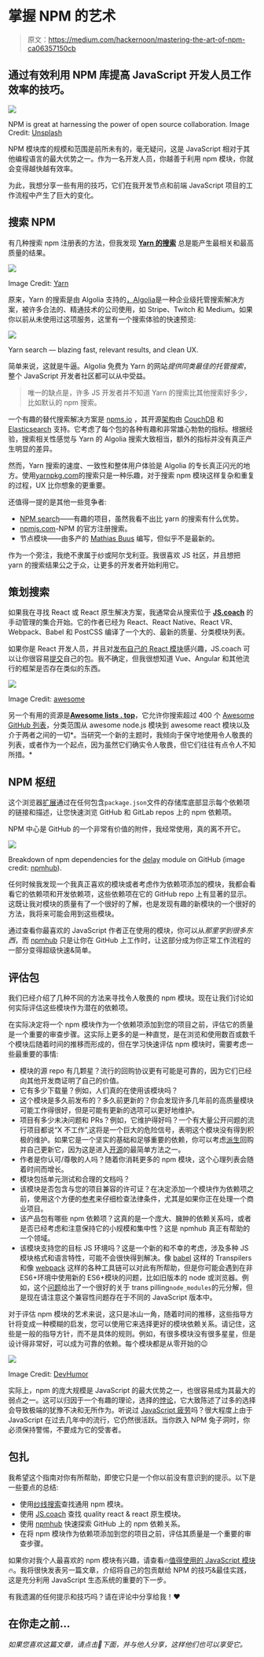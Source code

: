 # 掌握 NPM 的艺术

> 原文：<https://medium.com/hackernoon/mastering-the-art-of-npm-ca06357150cb>

## 通过有效利用 NPM 库提高 JavaScript 开发人员工作效率的技巧。

![](img/50c23f6e82642537588cd9b29657ea07.png)

NPM is great at harnessing the power of open source collaboration. Image Credit: [Unsplash](https://unsplash.com/photos/bq31L0jQAjU)

NPM 模块库的规模和范围是前所未有的，毫无疑问，这是 JavaScript 相对于其他编程语言的最大优势之一。作为一名开发人员，你越善于利用 npm 模块，你就会变得越快越有效率。

为此，我想分享一些有用的技巧，它们在我开发节点和前端 JavaScript 项目的工作流程中产生了巨大的变化。

## 搜索 NPM

有几种搜索 npm 注册表的方法，但我发现 [**Yarn 的搜索**](https://yarnpkg.com) 总是能产生最相关和最高质量的结果。

![](img/d2f15a72f55c4af3ab91a19c8318bbd5.png)

Image Credit: [Yarn](https://yarnpkg.com/en)

原来，Yarn 的搜索是由 Algolia 支持的[，Algolia](https://discourse.algolia.com/t/2016-algolia-community-gift-yarn-package-search/319)是一种企业级托管搜索解决方案，被许多合法的、精通技术的公司使用，如 Stripe、Twitch 和 Medium。如果你以前从未使用过这项服务，这里有一个搜索体验的快速预览:

![](img/1239978dfdf6f5eb15f14ed189608af0.png)

Yarn search — blazing fast, relevant results, and clean UX.

简单来说，这就是牛逼。Algolia 免费为 Yarn 的网站*提供同类最佳的托管搜索*，整个 JavaScript 开发者社区都可以从中受益。

> 唯一的缺点是，许多 JS 开发者并不知道 Yarn 的搜索比其他搜索好多少，比如默认的 npm 搜索。

一个有趣的替代搜索解决方案是 [npms.io](https://npms.io) ，其开源[架构](https://github.com/npms-io/npms-analyzer/blob/master/docs/architecture.md)由 [CouchDB](http://couchdb.apache.org/) 和 [Elasticsearch](https://www.elastic.co/products/elasticsearch) 支持。它考虑了每个包的各种有趣和非常雄心勃勃的指标。根据经验，搜索相关性感觉与 Yarn 的 Algolia 搜索大致相当，额外的指标并没有真正产生明显的差异。

然而，Yarn 搜索的速度、一致性和整体用户体验是 Algolia 的专长真正闪光的地方。使用[yarnpkg.com](https://yarnpkg.com)的搜索只是一种乐趣，对于搜索 npm 模块这样复杂和重复的过程，UX 比你想象的更重要。

还值得一提的是其他一些竞争者:

*   [NPM search](http://npmsearch.com/)——有趣的项目，虽然我看不出比 yarn 的搜索有什么优势。
*   [npmjs.com](https://www.npmjs.com/)-NPM 的官方注册搜索。
*   节点模块——由多产的 [Mathias Buus](https://github.com/mafintosh) 编写，但似乎不是最新的。

作为一个旁注，我绝不隶属于纱或阿尔戈利亚。我很喜欢 JS 社区，并且想把 yarn 的搜索结果公之于众，让更多的开发者开始利用它。

## 策划搜索

如果我在寻找 React 或 React 原生解决方案，我通常会从搜索位于 [**JS.coach**](https://js.coach/) 的手动管理的集合开始。它的作者已经为 React、React Native、React VR、Webpack、Babel 和 PostCSS 编译了一个大的、最新的质量、分类模块列表。

如果你是 React 开发人员，并且对[发布自己的 React 模块](https://github.com/transitive-bullshit/create-react-library)感兴趣，JS.coach 可以让你很容易[提交](https://github.com/jscoach/support/blob/master/CONTRIBUTING.md)自己的包。我不确定，但我很想知道 Vue、Angular 和其他流行的框架是否存在类似的东西。

![](img/9655d9d42a346ea01693a128642b3202.png)

Image Credit: [awesome](https://github.com/sindresorhus/awesome)

另一个有用的资源是[**Awesome lists . top**](https://awesomelists.top/)，它允许你搜索超过 400 个 [Awesome GitHub 列表](https://github.com/sindresorhus/awesome)，分类范围从 awesome node.js 模块到 awesome react 模块以及介于两者之间的一切*。当研究一个新的主题时，我倾向于保守地使用令人敬畏的列表，或者作为一个起点，因为虽然它们确实令人敬畏，但它们往往有点令人不知所措。*

## NPM 枢纽

这个浏览器[扩展](https://github.com/npmhub/npmhub)通过在任何包含`package.json`文件的存储库底部显示每个依赖项的链接和描述，让您快速浏览 GitHub 和 GitLab repos 上的 npm 依赖项。

NPM 中心是 GitHub 的一个非常有价值的附件，我经常使用，真的离不开它。

![](img/5f245c77fe5222a863d560f015f8bccd.png)

Breakdown of npm dependencies for the [delay](https://github.com/sindresorhus/delay) module on GitHub (image credit: [npmhub](https://github.com/npmhub/npmhub)).

任何时候我发现一个我真正喜欢的模块或者考虑作为依赖项添加的模块，我都会看看它的依赖项和开发依赖项，这些依赖项在它的 GitHub repo 上有显著的显示。这既让我对模块的质量有了一个很好的了解，也是发现有趣的新模块的一个很好的方法，我将来可能会用到这些模块。

通过查看你最喜欢的 JavaScript 作者正在使用的模块，你可以从*那里学到很多东西*，而 [npmhub](https://github.com/npmhub/npmhub) 只是让你在 GitHub 上工作时，让这部分成为你正常工作流程的一部分变得超级快速&简单。

## 评估包

我们已经介绍了几种不同的方法来寻找令人敬畏的 npm 模块。现在让我们讨论如何实际评估这些模块作为潜在的依赖项。

在实际决定将一个 npm 模块作为一个依赖项添加到您的项目之前，评估它的质量是一个重要的审查步骤。这实际上更多的是一种直觉，是在浏览和使用数百或数千个模块后随着时间的推移而形成的，但在学习快速评估 npm 模块时，需要考虑一些最重要的事情:

*   模块的源 repo 有几颗星？流行的回购协议更有可能是可靠的，因为它们已经向其他开发商证明了自己的价值。
*   它有多少下载量？例如，人们真的在使用该模块吗？
*   这个模块是多久前发布的？多久前更新的？你会发现许多几年前的高质量模块可能工作得很好，但是可能有更新的选项可以更好地维护。
*   项目有多少未决问题和 PRs？例如，它维护得好吗？一个有大量公开问题的流行项目都说“X 不工作”,这将是一个巨大的危险信号，表明这个模块没有得到积极的维护。如果它是一个坚实的基础和足够重要的依赖，你可以考虑[派生](https://guides.github.com/activities/forking/)回购并自己更新它，因为这是进入[开源](https://opensource.guide/)的最简单方法之一。
*   作者是你认可/尊敬的人吗？随着你消耗更多的 npm 模块，这个心理列表会随着时间而增长。
*   模块包括单元测试和合理的文档吗？
*   该模块是否包含与您的项目兼容的许可证？在决定添加一个模块作为依赖项之前，使用这个方便的[参考](https://choosealicense.com/)来仔细检查法律条件，尤其是如果你正在处理一个商业项目。
*   该产品包有哪些 npm 依赖项？这真的是一个庞大、臃肿的依赖关系吗，或者是否已经考虑和注意保持它的小规模和集中性？这是 npmhub 真正有帮助的一个领域。
*   该模块支持您的目标 JS 环境吗？这是一个新的和不幸的考虑，涉及多种 JS 模块格式和语言特性，可能不会很快得到解决。像 [babel](https://babeljs.io/) 这样的 Transpilers 和像 [webpack](https://webpack.js.org/) 这样的各种工具链可以对此有所帮助，但是你可能会遇到在非 ES6+环境中使用新的 ES6+模块的问题，比如旧版本的 node 或浏览器。例如，这个[问题](https://github.com/renchap/modern-js-in-browsers/issues/1)给出了一个很好的关于 trans pilling`node_modules`的元分解，但是现在请注意这个兼容性问题存在于不同的 JavaScript 版本中。

对于评估 npm 模块的艺术来说，这只是冰山一角，随着时间的推移，这些指导方针将变成一种模糊的启发，您可以使用它来选择更好的模块依赖关系。请记住，这些是一般的指导方针，而不是具体的规则。例如，有很多模块没有很多星星，但是设计得非常好，可以成为可靠的依赖。每个模块都是从零开始的😉

![](img/82d3ddbe1f4833fa05d124336ca5d797.png)

Image Credit: [DevHumor](http://devhumor.com/media/node-modules-1)

实际上，npm 的庞大规模是 JavaScript 的最大优势之一，也很容易成为其最大的弱点之一。这可以归因于一个有趣的理论，选择的[悖论](https://www.wikiwand.com/en/The_Paradox_of_Choice)，它大致陈述了过多的选择会导致极端的犹豫不决和无所作为。听说过 [JavaScript 疲劳](https://auth0.com/blog/how-to-manage-javascript-fatigue/)吗？很大程度上由于 JavaScript 在过去几年中的流行，它仍然很活跃。当你跌入 NPM 兔子洞时，你必须保持警惕，不要成为它的受害者。

## 包扎

我希望这个指南对你有所帮助，即使它只是一个你以前没有意识到的提示。以下是一些要点的总结:

*   使用[纱线搜索](https://yarnpkg.com/en)查找通用 npm 模块。
*   使用 [JS.coach](https://js.coach/) 查找 quality react & react 原生模块。
*   使用 [npmhub](https://github.com/npmhub/npmhub) 快速探索 GitHub 上的 npm 依赖关系。
*   在将 npm 模块作为依赖项添加到您的项目之前，评估其质量是一个重要的审查步骤。

如果你对我个人最喜欢的 npm 模块有兴趣，请查看🔥[值得使用的 JavaScript 模块](https://hackernoon.com/javascipt-modules-worth-using-9aa7301e41ac)🔥。我将很快发表另一篇文章，介绍将自己的包贡献给 NPM 的技巧&最佳实践，这是充分利用 JavaScript 生态系统的重要的下一步。

有我遗漏的任何提示和技巧吗？请在评论中分享给我！❤️

## 在你走之前…

*如果您喜欢这篇文章，请点击👏下面，并与他人分享，这样他们也可以享受它。*